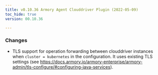 ```yaml
---
title: v0.10.36 Armory Agent Clouddriver Plugin (2022-05-09)
toc_hide: true
version: 00.10.36

---
```


### Changes

* TLS support for operation forwarding between clouddriver instances when `cluster = kubernetes` in the configuration. It uses existing TLS settings (see https://docs.armory.io/armory-enterprise/armory-admin/tls-configure/#configuring-java-services).
